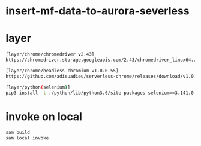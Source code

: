 # insert-mf-data-to-aurora-severless

# layer
``` bash
[layer/chrome/chromedriver v2.43]
https://chromedriver.storage.googleapis.com/2.43/chromedriver_linux64.zip

[layer/chrome/headless-chromium v1.0.0-55]
https://github.com/adieuadieu/serverless-chrome/releases/download/v1.0.0-55/stable-headless-chromium-amazonlinux-2017-03.zip

[layer/python(selenium)]
pip3 install -t ./python/lib/python3.6/site-packages selenium==3.141.0
```

# invoke on local
``` bash
sam build
sam local invoke
```

